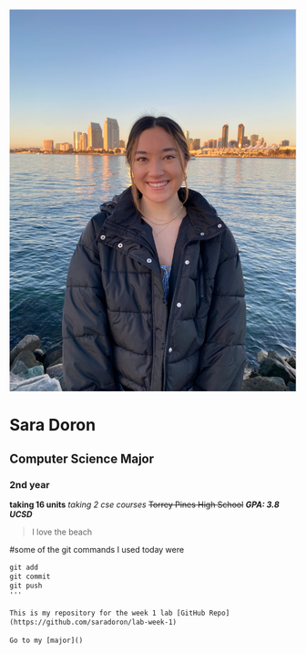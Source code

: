 <img src="./headshot.png">

# Sara Doron
## Computer Science Major
### 2nd year

**taking 16 units**
*taking 2 cse courses*
~~Torrey Pines High School~~
_**GPA: 3.8**_
***UCSD***

>I love the beach

#some of the git commands I used today were 
```
git add
git commit
git push
'''

This is my repository for the week 1 lab [GitHub Repo](https://github.com/saradoron/lab-week-1)

Go to my [major]()

